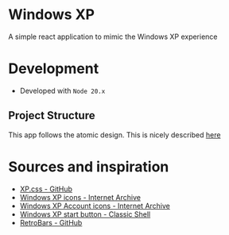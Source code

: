 # Windows XP

A simple react application to mimic the Windows XP experience

# Development

- Developed with ```Node 20.x```

## Project Structure

This app follows the atomic design. This is nicely described [here](https://bradfrost.com/blog/post/atomic-web-design/)

# Sources and inspiration

- [XP.css - GitHub](https://botoxparty.github.io/XP.css/)
- [Windows XP icons - Internet Archive](https://archive.org/details/WindowsXPExtractedIcons)
- [Windows XP Account icons - Internet Archive](https://archive.org/details/WindowsXPUserAccountPictures)
- [Windows XP start button - Classic Shell](http://www.classicshell.net/forum/viewtopic.php?t=3206)
- [RetroBars - GitHub](https://github.com/dremin/RetroBar/blob/master/RetroBar/Themes/Windows%20XP%20Blue.xaml)